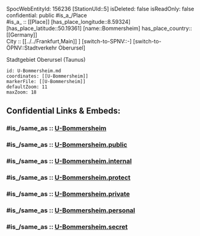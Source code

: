 ﻿---
location:
- 50.19361
- 8.59324
mapmarker: subway
mapzoom:
- 8
- 18
tags:
- geo/station/subway
type: Station
---

SpocWebEntityId: 156236
[StationUId::5] 
isDeleted: false
isReadOnly: false
confidential: public
#is_a_/Place  
#is_a_ :: [[Place]] 
[has_place_longitude::8.59324] 
[has_place_latitude::50.19361] 
[name::Bommersheim] 
has_place_country:: [[Germany]]  
City :: [[../../Frankfurt,Main]] ] 
[switch-to-SPNV::-] 
[switch-to-ÖPNV::Stadtverkehr Oberursel] 

Stadtgebiet Oberursel (Taunus)

```leaflet
id: U-Bommersheim.md
coordinates: [[U-Bommersheim]] 
markerFile: [[U-Bommersheim]] 
defaultZoom: 11 
maxZoom: 18
```


## Confidential Links & Embeds: 

### #is_/same_as :: [U-Bommersheim](U-Bommersheim.md) 

### #is_/same_as :: [U-Bommersheim.public](/_public/Earth/Continent/Europe/Europe~Central/Germany/Germany~West/Hessen/counties~Hessen/Frankfurt~Main/Stations-FFM~U/U-Bommersheim.public.md) 

### #is_/same_as :: [U-Bommersheim.internal](/_internal/Earth/Continent/Europe/Europe~Central/Germany/Germany~West/Hessen/counties~Hessen/Frankfurt~Main/Stations-FFM~U/U-Bommersheim.internal.md) 

### #is_/same_as :: [U-Bommersheim.protect](/_protect/Earth/Continent/Europe/Europe~Central/Germany/Germany~West/Hessen/counties~Hessen/Frankfurt~Main/Stations-FFM~U/U-Bommersheim.protect.md) 

### #is_/same_as :: [U-Bommersheim.private](/_private/Earth/Continent/Europe/Europe~Central/Germany/Germany~West/Hessen/counties~Hessen/Frankfurt~Main/Stations-FFM~U/U-Bommersheim.private.md) 

### #is_/same_as :: [U-Bommersheim.personal](/_personal/Earth/Continent/Europe/Europe~Central/Germany/Germany~West/Hessen/counties~Hessen/Frankfurt~Main/Stations-FFM~U/U-Bommersheim.personal.md) 

### #is_/same_as :: [U-Bommersheim.secret](/_secret/Earth/Continent/Europe/Europe~Central/Germany/Germany~West/Hessen/counties~Hessen/Frankfurt~Main/Stations-FFM~U/U-Bommersheim.secret.md)

